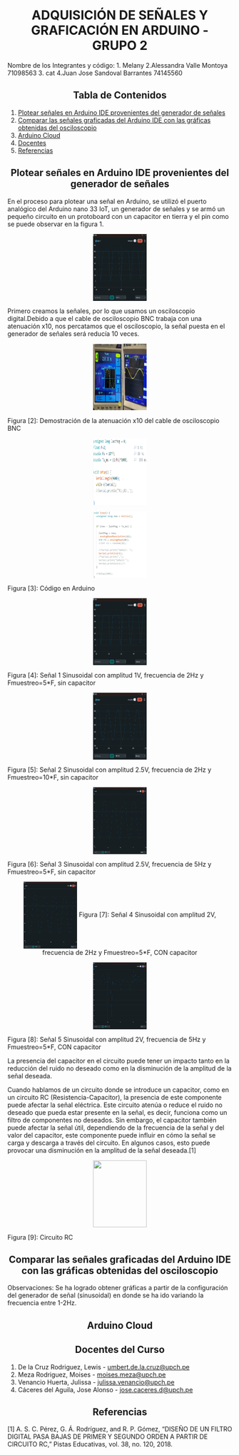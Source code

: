 <h1 style="text-align: center;">ADQUISICIÓN DE SEÑALES Y GRAFICACIÓN EN ARDUINO - GRUPO 2</h1>


</h3>Nombre de los Integrantes y código:
</h3>1. Melany
</h3>2.Alessandra Valle Montoya  71098563
</h3>3. cat
</h3>4.Juan Jose Sandoval Barrantes 74145560



<h2 style="text-align: center;">Tabla de Contenidos</h2>

1. [Plotear señales en Arduino IDE provenientes del generador de señales](#Ploteo)
2. [Comparar las señales graficadas del Arduino IDE con las gráficas obtenidas del osciloscopio](#Comparar)
3. [Arduino Cloud](#Arduino)
4. [Docentes](#Docentes)
5. [Referencias](#Referencias)

<a id = "Ploteo" style></a>
<h2 style = "text-align: center;">Plotear señales en Arduino IDE provenientes del generador de señales</h2>

En el proceso para plotear una señal en Arduino, se utilizó el puerto analógico del Arduino nano 33 IoT, un generador de señales y se armó un pequeño circuito en un protoboard con un capacitor en tierra y el pin como se puede observar en la figura 1.

<p align="center">
<img src="Imagenes Lab2/señal1.jpeg" align="center" width="120" height="150"/>
</p>

Primero creamos la señales, por lo que usamos un osciloscopio digital.Debido a que el cable de osciloscopio BNC trabaja con una atenuación x10, nos percatamos que el osciloscopio, la señal puesta en el generador de señales será reducía 10 veces.

<p align="center">
<img src="Documentación/2. Ploteo de Señales/Imagenes Lab2/atenuacion.png " align="center" width="120" height="150"/>
</p>
Figura [2]: Demostración de la atenuación x10 del cable de osciloscopio BNC

<p align="center">
<img src="Documentación/2. Ploteo de Señales/Imagenes Lab2/codig1.png" align="center" width="120" height="150"/>
</p>
<p align="center">
<img src="Documentación/2. Ploteo de Señales/Imagenes Lab2/codig2.png" align="center" width="120" height="150"/>
</p>
Figura [3]: Código en Arduino

<p align="center">
<img src="Documentación/2. Ploteo de Señales/Imagenes Lab2/señal1.jpeg" align="center" width="120" height="150"/>
</p>
Figura [4]: Señal 1 Sinusoidal con amplitud 1V, frecuencia de 2Hz y Fmuestreo=5*F, sin capacitor

<p align="center">
<img src="Documentación/2. Ploteo de Señales/Imagenes Lab2/señal 2Hz sin.jpeg" align="center" width="120" height="150"/>
</p>
Figura [5]: Señal 2 Sinusoidal con amplitud 2.5V, frecuencia de 2Hz y Fmuestreo=10*F, sin capacitor

<p align="center">
<img src="Documentación/2. Ploteo de Señales/Imagenes Lab2/5HzSin.jpg" align="center" width="120" height="150"/>
</p>
Figura [6]: Señal 3 Sinusoidal con amplitud 2.5V, frecuencia de 5Hz y Fmuestreo=5*F, sin capacitor

<p align="center">
<img src="Documentación/2. Ploteo de Señales/Imagenes Lab2/5HzSin.jpg" align="center" width="120" height="150"/>
Figura [7]: Señal 4 Sinusoidal con amplitud 2V, frecuencia de 2Hz y Fmuestreo=5*F, CON capacitor

<p align="center">
<img src="Documentación/2. Ploteo de Señales/Imagenes Lab2/Con5hz.jpg" align="center" width="120" height="150"/>
</p>
Figura [8]: Señal 5 Sinusoidal con amplitud 2V, frecuencia de 5Hz y Fmuestreo=5*F, CON capacitor

La presencia del capacitor en el circuito puede tener un impacto tanto en la reducción del ruido no deseado como en la disminución de la amplitud de la señal deseada. 

Cuando hablamos de un circuito donde se introduce un capacitor, como en un circuito RC (Resistencia-Capacitor), la presencia de este componente puede afectar la señal eléctrica. Este circuito atenúa o reduce el ruido no deseado que pueda estar presente en la señal, es decir, funciona como un filtro de componentes no deseados. Sin embargo, el capacitor también puede afectar la señal útil, dependiendo de la frecuencia de la señal y del valor del capacitor, este componente puede influir en cómo la señal se carga y descarga a través del circuito. En algunos casos, esto puede provocar una disminución en la amplitud de la señal deseada.[1]

<p align="center">
<img src="Documentación/2.Ploteo de Señales/Imagenes Lab2/rc.jpeg" align="center" width="120" height="150"/>
</p>
Figura [9]: Circuito RC 


<a id = "Comparar"></a>  
<h2 style = "text-align: center;">Comparar las señales graficadas del Arduino IDE con las gráficas obtenidas del osciloscopio</h2>

Observaciones:
Se ha logrado obtener gráficas a partir de la configuración del generador de señal (sinusoidal) en donde se ha ido variando la frecuencia entre 1-2Hz.


<a id = "Arduino"></a>
<h2 style = "text-align: center;">Arduino Cloud</h2>


<a id = "Docentes"></a>
<h2 style = "text-align: center;">Docentes del Curso</h2>

1. De la Cruz Rodriguez, Lewis - umbert.de.la.cruz@upch.pe
2. Meza Rodriguez, Moises - moises.meza@upch.pe
3. Venancio Huerta, Julissa - julissa.venancio@upch.pe
4. Cáceres del Aguila, Jose Alonso - jose.caceres.d@upch.pe

<a id = "Referencias"></a>
<h2 style = "text-align: center;">Referencias</h2>
[1]  A. S. C. Pérez, G. Á. Rodríguez, and R. P. Gómez, “DISEÑO DE UN FILTRO DIGITAL PASA BAJAS DE PRIMER Y SEGUNDO ORDEN A PARTIR DE CIRCUITO RC,” Pistas Educativas, vol. 38, no. 120, 2018. 


